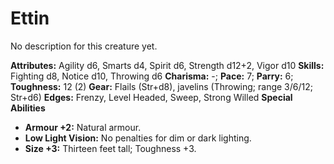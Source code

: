 # Ettin

No description for this creature yet.

**Attributes:** Agility d6, Smarts d4, Spirit d6, Strength d12+2, Vigor
d10
**Skills:** Fighting d8, Notice d10, Throwing d6
**Charisma:** -; **Pace:** 7; **Parry:** 6; **Toughness:** 12 (2)
**Gear:** Flails (Str+d8), javelins (Throwing; range 3/6/12; Str+d6)
**Edges:** Frenzy, Level Headed, Sweep, Strong Willed
**Special Abilities**

- **Armour +2:** Natural armour.
- **Low Light Vision:** No penalties for dim or dark lighting.
- **Size +3:** Thirteen feet tall; Toughness +3.
